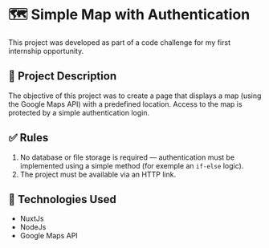 # 🗺️ Simple Map with Authentication

This project was developed as part of a code challenge for my first internship opportunity.

## 📍 Project Description

The objective of this project was to create a page that displays a map (using the Google Maps API) with a predefined location. Access to the map is protected by a simple authentication login.

## ✅ Rules

1. No database or file storage is required — authentication must be implemented using a simple method (for exemple an `if-else` logic).
2. The project must be available via an HTTP link.

## 🚀 Technologies Used

- NuxtJs
- NodeJs
- Google Maps API
